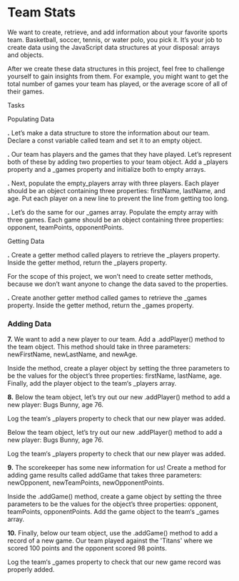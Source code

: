 # Team Stats

We want to create, retrieve, and add information about your favorite sports team. Basketball, soccer, tennis, or water polo, you pick it. It’s your job to create data using the JavaScript data structures at your disposal: arrays and objects.

After we create these data structures in this project, feel free to challenge yourself to gain insights from them. For example, you might want to get the total number of games your team has played, or the average score of all of their games.

 Tasks

 Populating Data

**.** Let’s make a data structure to store the information about our team. Declare a const variable called team and set it to an empty object.

**.** Our team has players and the games that they have played. Let’s represent both of these by adding two properties to your team object. Add a _players property and a _games property and initialize both to empty arrays.

**.** Next, populate the empty_players array with three players. Each player should be an object containing three properties: firstName, lastName, and age. Put each player on a new line to prevent the line from getting too long.

**.** Let’s do the same for our _games array. Populate the empty array with three games. Each game should be an object containing three properties: opponent, teamPoints, opponentPoints.

 Getting Data

**.** Create a getter method called players to retrieve the _players property. Inside the getter method, return the _players property.

For the scope of this project, we won’t need to create setter methods, because we don’t want anyone to change the data saved to the properties.

**.** Create another getter method called games to retrieve the _games property. Inside the getter method, return the _games property.

### Adding Data

**7.** We want to add a new player to our team. Add a .addPlayer() method to the team object. This method should take in three parameters: newFirstName, newLastName, and newAge.

Inside the method, create a player object by setting the three parameters to be the values for the object’s three properties: firstName, lastName, age. Finally, add the player object to the team‘s _players array.

**8.** Below the team object, let’s try out our new .addPlayer() method to add a new player: Bugs Bunny, age 76.

Log the team‘s _players property to check that our new player was added.

Below the team object, let’s try out our new .addPlayer() method to add a new player: Bugs Bunny, age 76.

Log the team‘s _players property to check that our new player was added.

**9.** The scorekeeper has some new information for us! Create a method for adding game results called addGame that takes three parameters: newOpponent, newTeamPoints, newOpponentPoints.

Inside the .addGame() method, create a game object by setting the three parameters to be the values for the object’s three properties: opponent, teamPoints, opponentPoints. Add the game object to the team‘s _games array.

**10.** Finally, below our team object, use the .addGame() method to add a record of a new game. Our team played against the 'Titans' where we scored 100 points and the opponent scored 98 points.

Log the team‘s _games property to check that our new game record was properly added.
